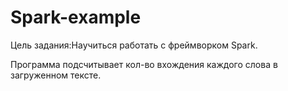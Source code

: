 # Spark-example

Цель задания:Научиться работать с фреймворком Spark.

Программа подсчитывает кол-во вхождения каждого слова в загруженном тексте.
